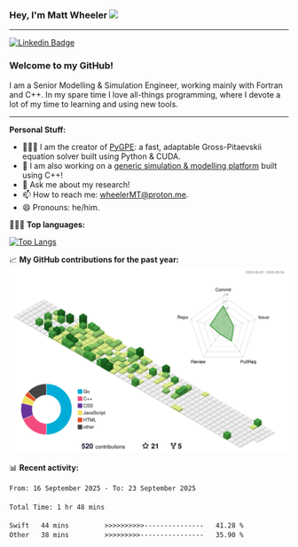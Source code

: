 ### Hey, I'm Matt Wheeler <img src="https://media.giphy.com/media/hvRJCLFzcasrR4ia7z/giphy.gif" height="35px">

---

[![Linkedin Badge](https://img.shields.io/badge/-LinkedIn-0e76a8?style=flat-square&logo=Linkedin&logoColor=white)](https://www.linkedin.com/in/matthew-thomas-wheeler/)


### Welcome to my GitHub!

I am a Senior Modelling & Simulation Engineer, working mainly with Fortran and C++. In my spare time I love all-things programming, where I devote a lot of my time to learning and using new tools.

---

**Personal Stuff:**
- 👨🏻‍💻 I am the creator of [PyGPE](https://github.com/wheelerMT/pygpe): a fast, adaptable Gross-Pitaevskii equation solver built using Python & CUDA.
- :wind_chime: I am also working on a [generic simulation & modelling platform](https://github.com/wheelerMT/GSMP) built using C++!
- 💬 Ask me about my research!
- 📫 How to reach me: wheelerMT@proton.me.
- 😄 Pronouns: he/him.

👨🏻‍💻 **Top languages:**

[![Top Langs](https://github-readme-stats.vercel.app/api/top-langs/?username=wheelerMT&exclude_repo=pygpe-docs&hide=tex&layout=compact)](https://github.com/anuraghazra/github-readme-stats)

📈 **My GitHub contributions for the past year:**
![](./profile-3d-contrib/profile-green-animate.svg)

📊 **Recent activity:**
<!--START_SECTION:waka-->

```txt
From: 16 September 2025 - To: 23 September 2025

Total Time: 1 hr 48 mins

Swift   44 mins         >>>>>>>>>>---------------   41.28 %
Other   38 mins         >>>>>>>>>----------------   35.90 %
```

<!--END_SECTION:waka-->
